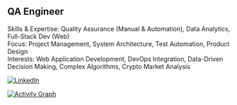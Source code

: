 ## **QA Engineer**
Skills & Expertise: Quality Assurance (Manual & Automation), Data Analytics, Full-Stack Dev (Web)<br>
Focus: Project Management, System Architecture, Test Automation, Product Design<br>
Interests: Web Application Development, DevOps Integration, Data-Driven Decision Making, Complex Algorithms, Crypto Market Analysis


[![LinkedIn](https://img.shields.io/badge/LinkedIn-29599a?style=flat&logo=none&logoColor=white)](https://www.linkedin.com/in/kdalmirante)

[![Activity Graph](https://github-readme-activity-graph.vercel.app/graph?username=kibinzxc&theme=github-compact&days=30&custom_title=Activity%20over%20the%20past%2030%20days&hide_border=false&height=250&point=28a642)](https://github.com/kibinzxc?tab=repositories)
